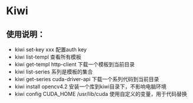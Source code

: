 # Kiwi

## 使用说明： 
- kiwi set-key xxx                      配置auth key
- kiwi list-templ                       查看所有模板
- kiwi get-templ http-client            下载一个模板到当前目录
- kiwi list-series                      系列是模板的集合
- kiwi get-series cuda-driver-api       下载一个系列代码到当前目录
- kiwi install opencv4.2                安装一个库到kiwi目录下，不影响电脑环境
- kiwi config CUDA_HOME /usr/lib/cuda   使用自定义的变量，用于代码替换
